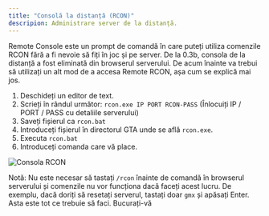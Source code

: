 ```yaml
---
title: "Consolă la distanță (RCON)"
descripion: Administrare server de la distanță.
---
```


Remote Console este un prompt de comandă în care puteți utiliza comenzile RCON fără a fi nevoie să fiți în joc și pe server. De la 0.3b, consola de la distanță a fost eliminată din browserul serverului. De acum înainte va trebui să utilizați un alt mod de a accesa Remote RCON, așa cum se explică mai jos.

1. Deschideți un editor de text.
2. Scrieți în rândul următor: `rcon.exe IP PORT RCON-PASS` (Înlocuiți IP / PORT / PASS cu detaliile serverului)
3. Saveți fișierul ca `rcon.bat`
4. Introduceți fișierul în directorul GTA unde se află `rcon.exe`.
5. Executa `rcon.bat`
6. Introduceți comanda care vă place.

![Consola RCON](https://assets.open.mp/assets/images/server/rcon.jpg)

Notă: Nu este necesar să tastați `/rcon` înainte de comandă în browserul serverului și comenzile nu vor funcționa dacă faceți acest lucru. De exemplu, dacă doriți să resetați serverul, tastați doar `gmx` și apăsați Enter. Asta este tot ce trebuie să faci. Bucurați-vă
